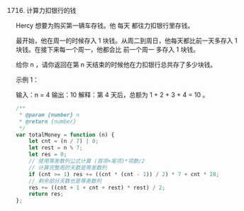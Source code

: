 1716. 计算力扣银行的钱

Hercy 想要为购买第一辆车存钱。他 每天 都往力扣银行里存钱。

最开始，他在周一的时候存入 1 块钱。从周二到周日，他每天都比前一天多存入 1 块钱。在接下来每一个周一，他都会比 前一个周一 多存入 1 块钱。

给你 n ，请你返回在第 n 天结束的时候他在力扣银行总共存了多少块钱。

示例 1：

输入：n = 4
输出：10
解释：第 4 天后，总额为 1 + 2 + 3 + 4 = 10 。

```js
/**
 * @param {number} n
 * @return {number}
 */
var totalMoney = function (n) {
    let cnt = (n / 7) | 0;
    let rest = n % 7;
    let res = 0;
    // 使用等差数列公式计算 (首项+尾项)*项数/2
    // 计算完整周的天数是等差数列
    if (cnt >= 1) res += ((cnt * (cnt - 1)) / 2) * 7 + cnt * 28;
    // 剩余部分天数也是等差数列
    res += ((cnt + 1 + cnt + rest) * rest) / 2;
    return res;
};
```
